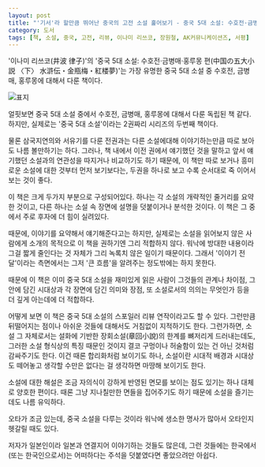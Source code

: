 ```yaml
---
layout: post
title: "'기서'라 할만큼 뛰어난 중국의 고전 소설 훑어보기 - 중국 5대 소설: 수호전·금병매·홍루몽 편"
category: 도서
tags: [책, 소설, 중국, 고전, 리뷰, 이나미 리쓰코, 장원철, AK커뮤니케이션즈, 서평]
---
```


'이나미 리쓰코(井波 律子)'의
'중국 5대 소설: 수호전·금병매·홍루몽 편(中国の五大小説 〈下〉 水滸伝・金瓶梅・紅楼夢)'는
가장 유명한 중국 5대 소설 중 수호전, 금병매, 홍루몽에 대해서 다룬 책이다.

![표지](https://lh3.googleusercontent.com/Kxi3uT-aoPG98BH800285T_oFqxOAe0DzgBhwGMB26jkuPj9L2z217ONaxG4KHM0wgIZIb-0bTc2Uw=s480)

얼핏보면 중국 5대 소설 중에서 수호전, 금병매, 홍루몽에 대해서 다룬 독립된 책 같다.
하지만, 실제로는 '중국 5대 소설'이라는 2권짜리 시리즈의 두번째 책이다.

물론 삼국지연의와 서유기를 다룬 전권과는 다른 소설에대해 이야기하는만큼
따로 보아도 나름 볼만하기는 하다.
그러나, 책 내에서 이전 권에서 얘기했던 것을 말하고
앞서 얘기했던 소설과의 연관성을 따지거나 비교하기도 하기 때문에,
이 책만 따로 보거나 흥미로운 소설에 대한 것부터 먼저 보기보다는,
두권을 하나로 보고
수록 순서대로 죽 이어서 보는 것이 좋다.

이 책은 크게 두가지 부분으로 구성되어있다.
하나는 각 소설의 개략적인 줄거리를 요약한 것이고,
다른 하나는 소설 속 장면에 설명을 덧붙이거나 분석한 것이다.
이 책은 그 중에서 주로 후자에 더 힘이 실려있다.

때문에, 이야기를 요약해서 얘기해준다고는 하지만,
실제로는 소설을 읽어보지 않은 사람에게 소개의 목적으로 이 책을 권하기엔 그리 적합하지 않다.
워낙에 방대한 내용이라 그걸 짧게 줄인다는 것 자체가 그리 녹록치 않은 일이기 때문이다.
그래서 '이야기 전달'이라는 측면에서는 그저 '큰 흐름'을 알려주는 정도밖에는 하지 못한다.

때문에 이 책은 이미 중국 5대 소설을 재미있게 읽은 사람이
그것들의 관계나 차이점,
그 안에 담긴 시대상과 각 장면에 담긴 의미와 장점,
또 소설로서의 의의는 무엇인가 등을 더 깊게 아는데에 더 적합하다.

어떻게 보면 이 책은 중국 5대 소설의 스포일러 리뷰 연작이라고도 할 수 있다.
그런만큼 뒤떨어지는 점이나 아쉬운 것들에 대해서도 거침없이 지적하기도 한다.
그런가하면, 소설 그 자체로서는 설화에 기반한 장회소설(章回小說)의 한계를 뼈저리게 드러내는데도,
그러한 소설 형식상의 특징 때문인 것이지 결코 구멍이나 허술함이 있는 건 아닌 것처럼 감싸주기도 한다.
이건 때론 합리화처럼 보이기도 하나,
소설이란 시대적 배경과 시대상도 떼어놓고 생각할 수만은 없다는 걸 생각하면
마땅해 보이기도 한다.

소설에 대한 해설은 조금 자의식이 강하게 반영된 면모를 보이는 점도 있기는 하나 대체로 양호한 편이다.
때론 그냥 지나칠만한 면들을 집어주기도 하기 때문에
소설을 즐기는 데도 나름 유익하다.

오타가 조금 있는데,
중국 소설을 다루는 것이라 워낙에 생소한 명사가 많아서 오타인지 헷갈릴 때도 있다.

저자가 일본인이라 일본과 연결지어 이야기하는 것들도 많은데,
그런 것들에는 한국에서(또는 한국인으로서)는 어떠하다는 주석을 덧붙였다면 좋았으려만 아쉽다.
